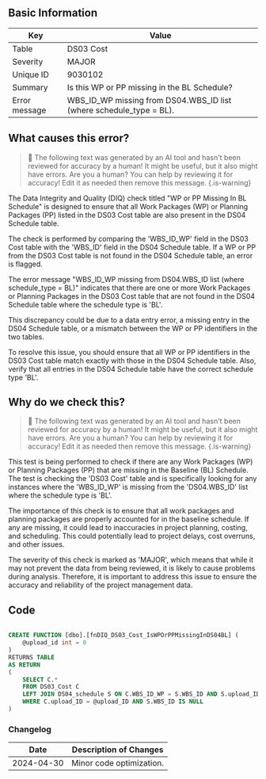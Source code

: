 ## Basic Information

| Key           | Value                                                               |
| ------------- | ------------------------------------------------------------------- |
| Table         | DS03 Cost                                                           |
| Severity      | MAJOR                                                             |
| Unique ID     | 9030102                                                             |
| Summary       | Is this WP or PP missing in the BL Schedule?                        |
| Error message | WBS_ID_WP missing from DS04.WBS_ID list (where schedule_type = BL). |

## What causes this error?

> :robot: The following text was generated by an AI tool and hasn't been reviewed for accuracy by a human! It might be useful, but it also might have errors. Are you a human? You can help by reviewing it for accuracy! Edit it as needed then remove this message.
> {.is-warning}

The Data Integrity and Quality (DIQ) check titled "WP or PP Missing In BL Schedule" is designed to ensure that all Work Packages (WP) or Planning Packages (PP) listed in the DS03 Cost table are also present in the DS04 Schedule table.

The check is performed by comparing the 'WBS_ID_WP' field in the DS03 Cost table with the 'WBS_ID' field in the DS04 Schedule table. If a WP or PP from the DS03 Cost table is not found in the DS04 Schedule table, an error is flagged.

The error message "WBS_ID_WP missing from DS04.WBS_ID list (where schedule_type = BL)" indicates that there are one or more Work Packages or Planning Packages in the DS03 Cost table that are not found in the DS04 Schedule table where the schedule type is 'BL'.

This discrepancy could be due to a data entry error, a missing entry in the DS04 Schedule table, or a mismatch between the WP or PP identifiers in the two tables.

To resolve this issue, you should ensure that all WP or PP identifiers in the DS03 Cost table match exactly with those in the DS04 Schedule table. Also, verify that all entries in the DS04 Schedule table have the correct schedule type 'BL'.

## Why do we check this?

> :robot: The following text was generated by an AI tool and hasn't been reviewed for accuracy by a human! It might be useful, but it also might have errors. Are you a human? You can help by reviewing it for accuracy! Edit it as needed then remove this message.
> {.is-warning}

This test is being performed to check if there are any Work Packages (WP) or Planning Packages (PP) that are missing in the Baseline (BL) Schedule. The test is checking the 'DS03 Cost' table and is specifically looking for any instances where the 'WBS_ID_WP' is missing from the 'DS04.WBS_ID' list where the schedule type is 'BL'.

The importance of this check is to ensure that all work packages and planning packages are properly accounted for in the baseline schedule. If any are missing, it could lead to inaccuracies in project planning, costing, and scheduling. This could potentially lead to project delays, cost overruns, and other issues.

The severity of this check is marked as 'MAJOR', which means that while it may not prevent the data from being reviewed, it is likely to cause problems during analysis. Therefore, it is important to address this issue to ensure the accuracy and reliability of the project management data.

## Code

```sql

CREATE FUNCTION [dbo].[fnDIQ_DS03_Cost_IsWPOrPPMissingInDS04BL] (
	@upload_id int = 0
)
RETURNS TABLE
AS RETURN
(
	SELECT C.*
	FROM DS03_Cost C
	LEFT JOIN DS04_schedule S ON C.WBS_ID_WP = S.WBS_ID AND S.upload_ID = @upload_ID AND S.schedule_type = 'BL'
	WHERE C.upload_ID = @upload_ID AND S.WBS_ID IS NULL
)
```

### Changelog

| Date       | Description of Changes   |
| ---------- | ------------------------ |
| 2024-04-30 | Minor code optimization. |
